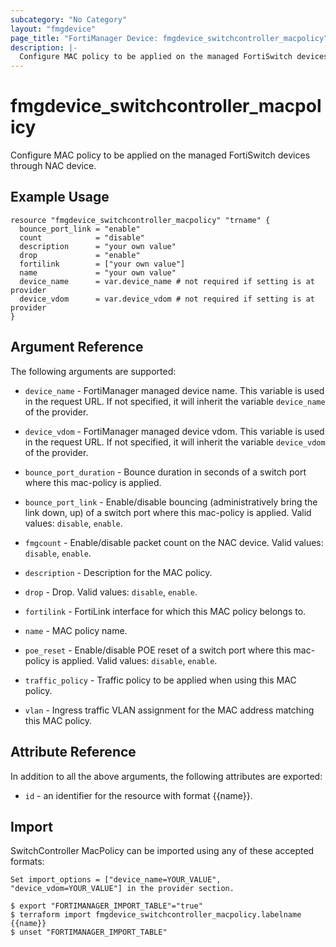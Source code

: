 ```yaml
---
subcategory: "No Category"
layout: "fmgdevice"
page_title: "FortiManager Device: fmgdevice_switchcontroller_macpolicy"
description: |-
  Configure MAC policy to be applied on the managed FortiSwitch devices through NAC device.
---
```


# fmgdevice_switchcontroller_macpolicy
Configure MAC policy to be applied on the managed FortiSwitch devices through NAC device.

## Example Usage

```hcl
resource "fmgdevice_switchcontroller_macpolicy" "trname" {
  bounce_port_link = "enable"
  count            = "disable"
  description      = "your own value"
  drop             = "enable"
  fortilink        = ["your own value"]
  name             = "your own value"
  device_name      = var.device_name # not required if setting is at provider
  device_vdom      = var.device_vdom # not required if setting is at provider
}
```

## Argument Reference


The following arguments are supported:

* `device_name` - FortiManager managed device name. This variable is used in the request URL. If not specified, it will inherit the variable `device_name` of the provider.
* `device_vdom` - FortiManager managed device vdom. This variable is used in the request URL. If not specified, it will inherit the variable `device_vdom` of the provider.

* `bounce_port_duration` - Bounce duration in seconds of a switch port where this mac-policy is applied.
* `bounce_port_link` - Enable/disable bouncing (administratively bring the link down, up) of a switch port where this mac-policy is applied. Valid values: `disable`, `enable`.

* `fmgcount` - Enable/disable packet count on the NAC device. Valid values: `disable`, `enable`.

* `description` - Description for the MAC policy.
* `drop` - Drop. Valid values: `disable`, `enable`.

* `fortilink` - FortiLink interface for which this MAC policy belongs to.
* `name` - MAC policy name.
* `poe_reset` - Enable/disable POE reset of a switch port where this mac-policy is applied. Valid values: `disable`, `enable`.

* `traffic_policy` - Traffic policy to be applied when using this MAC policy.
* `vlan` - Ingress traffic VLAN assignment for the MAC address matching this MAC policy.


## Attribute Reference

In addition to all the above arguments, the following attributes are exported:
* `id` - an identifier for the resource with format {{name}}.

## Import

SwitchController MacPolicy can be imported using any of these accepted formats:
```
Set import_options = ["device_name=YOUR_VALUE", "device_vdom=YOUR_VALUE"] in the provider section.

$ export "FORTIMANAGER_IMPORT_TABLE"="true"
$ terraform import fmgdevice_switchcontroller_macpolicy.labelname {{name}}
$ unset "FORTIMANAGER_IMPORT_TABLE"
```


